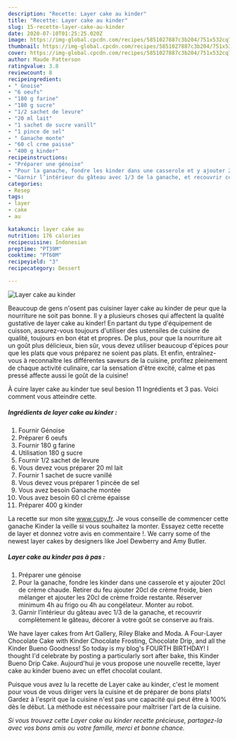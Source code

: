 ```yaml
---
description: "Recette: Layer cake au kinder"
title: "Recette: Layer cake au kinder"
slug: 15-recette-layer-cake-au-kinder
date: 2020-07-10T01:25:25.020Z
image: https://img-global.cpcdn.com/recipes/5851027887c3b204/751x532cq70/layer-cake-au-kinder-photo-principale-de-la-recette.jpg
thumbnail: https://img-global.cpcdn.com/recipes/5851027887c3b204/751x532cq70/layer-cake-au-kinder-photo-principale-de-la-recette.jpg
cover: https://img-global.cpcdn.com/recipes/5851027887c3b204/751x532cq70/layer-cake-au-kinder-photo-principale-de-la-recette.jpg
author: Maude Patterson
ratingvalue: 3.8
reviewcount: 8
recipeingredient:
- " Gnoise"
- "6 oeufs"
- "180 g farine"
- "180 g sucre"
- "1/2 sachet de levure"
- "20 ml lait"
- "1 sachet de sucre vanill"
- "1 pince de sel"
- " Ganache monte"
- "60 cl crme paisse"
- "400 g kinder"
recipeinstructions:
- "Préparer une génoise"
- "Pour la ganache, fondre les kinder dans une casserole et y ajouter 20cl de crème chaude. Retirer du feu ajouter 20cl de crème froide, bien mélanger et ajouter les 20cl de crème froide restante. Réserver minimum 4h au frigo ou 4h au congélateur. Monter au robot."
- "Garnir l’intérieur du gâteau avec 1/3 de la ganache, et recouvrir complètement le gâteau, décorer à votre goût se conserve au frais."
categories:
- Resep
tags:
- layer
- cake
- au

katakunci: layer cake au 
nutrition: 176 calories
recipecuisine: Indonesian
preptime: "PT39M"
cooktime: "PT60M"
recipeyield: "3"
recipecategory: Dessert

---
```



![Layer cake au kinder](https://img-global.cpcdn.com/recipes/5851027887c3b204/751x532cq70/layer-cake-au-kinder-photo-principale-de-la-recette.jpg)

Beaucoup de gens n'osent pas cuisiner layer cake au kinder de peur que la nourriture ne soit pas bonne. Il y a plusieurs choses qui affectent la qualité gustative de layer cake au kinder! En partant du type d'équipement de cuisson, assurez-vous toujours d'utiliser des ustensiles de cuisine de qualité, toujours en bon état et propres. De plus, pour que la nourriture ait un goût plus délicieux, bien sûr, vous devez utiliser beaucoup d'épices pour que les plats que vous préparez ne soient pas plats. Et enfin, entraînez-vous à reconnaître les différentes saveurs de la cuisine, profitez pleinement de chaque activité culinaire, car la sensation d'être excité, calme et pas pressé affecte aussi le goût de la cuisine!

<!--inarticleads1-->

À cuire layer cake au kinder tue seul besion 11 Ingrédients et 3 pas. Voici comment vous atteindre cette.

##### Ingrédients de layer cake au kinder :

1. Fournir  Génoise
1. Préparer 6 oeufs
1. Fournir 180 g farine
1. Utilisation 180 g sucre
1. Fournir 1/2 sachet de levure
1. Vous devez vous préparer 20 ml lait
1. Fournir 1 sachet de sucre vanillé
1. Vous devez vous préparer 1 pincée de sel
1. Vous avez besoin  Ganache montée
1. Vous avez besoin 60 cl crème épaisse
1. Préparer 400 g kinder


La recette sur mon site www.cupy.fr. Je vous conseille de commencer cette ganache Kinder la veille si vous souhaitez la monter. Essayez cette recette de layer et donnez votre avis en commentaire !. We carry some of the newest layer cakes by designers like Joel Dewberry and Amy Butler. 

<!--inarticleads2-->

##### Layer cake au kinder pas à pas :

1. Préparer une génoise
1. Pour la ganache, fondre les kinder dans une casserole et y ajouter 20cl de crème chaude. Retirer du feu ajouter 20cl de crème froide, bien mélanger et ajouter les 20cl de crème froide restante. Réserver minimum 4h au frigo ou 4h au congélateur. Monter au robot.
1. Garnir l’intérieur du gâteau avec 1/3 de la ganache, et recouvrir complètement le gâteau, décorer à votre goût se conserve au frais.


We have layer cakes from Art Gallery, Riley Blake and Moda. A Four-Layer Chocolate Cake with Kinder Chocolate Frosting, Chocolate Drip, and all the Kinder Bueno Goodness! So today is my blog&#39;s FOURTH BIRTHDAY! I thought I&#39;d celebrate by posting a particularly sort after bake, this Kinder Bueno Drip Cake. Aujourd&#39;hui je vous propose une nouvelle recette, layer cake au kinder bueno avec un effet chocolat coulant. 

<!--inarticleads1-->

<p>
Puisque vous avez lu la recette de Layer cake au kinder, c'est le moment pour vous de vous diriger vers la cuisine et de préparer de bons plats! Gardez à l'esprit que la cuisine n'est pas une capacité qui peut être à 100% dès le début. La méthode est nécessaire pour maîtriser l'art de la cuisine.
</p>

<p>
<i>Si vous trouvez cette Layer cake au kinder recette précieuse, partagez-la avec vos bons amis ou votre famille, merci et bonne chance.</i>
</p>
